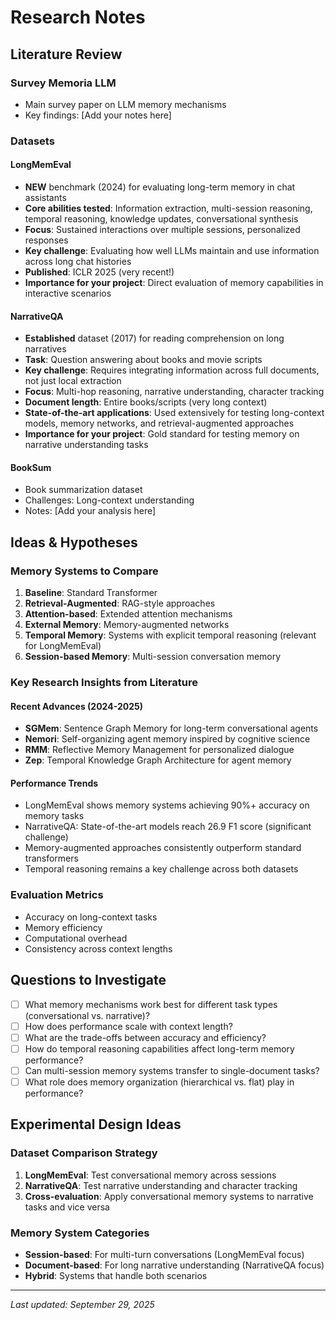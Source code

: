 # Research Notes

## Literature Review

### Survey Memoria LLM
- Main survey paper on LLM memory mechanisms
- Key findings: [Add your notes here]

### Datasets

#### LongMemEval
- **NEW** benchmark (2024) for evaluating long-term memory in chat assistants
- **Core abilities tested**: Information extraction, multi-session reasoning, temporal reasoning, knowledge updates, conversational synthesis
- **Focus**: Sustained interactions over multiple sessions, personalized responses
- **Key challenge**: Evaluating how well LLMs maintain and use information across long chat histories
- **Published**: ICLR 2025 (very recent!)
- **Importance for your project**: Direct evaluation of memory capabilities in interactive scenarios

#### NarrativeQA
- **Established** dataset (2017) for reading comprehension on long narratives
- **Task**: Question answering about books and movie scripts
- **Key challenge**: Requires integrating information across full documents, not just local extraction
- **Focus**: Multi-hop reasoning, narrative understanding, character tracking
- **Document length**: Entire books/scripts (very long context)
- **State-of-the-art applications**: Used extensively for testing long-context models, memory networks, and retrieval-augmented approaches
- **Importance for your project**: Gold standard for testing memory on narrative understanding tasks

#### BookSum
- Book summarization dataset
- Challenges: Long-context understanding
- Notes: [Add your analysis here]

## Ideas & Hypotheses

### Memory Systems to Compare
1. **Baseline**: Standard Transformer
2. **Retrieval-Augmented**: RAG-style approaches
3. **Attention-based**: Extended attention mechanisms
4. **External Memory**: Memory-augmented networks
5. **Temporal Memory**: Systems with explicit temporal reasoning (relevant for LongMemEval)
6. **Session-based Memory**: Multi-session conversation memory

### Key Research Insights from Literature

#### Recent Advances (2024-2025)
- **SGMem**: Sentence Graph Memory for long-term conversational agents
- **Nemori**: Self-organizing agent memory inspired by cognitive science
- **RMM**: Reflective Memory Management for personalized dialogue
- **Zep**: Temporal Knowledge Graph Architecture for agent memory

#### Performance Trends
- LongMemEval shows memory systems achieving 90%+ accuracy on memory tasks
- NarrativeQA: State-of-the-art models reach 26.9 F1 score (significant challenge)
- Memory-augmented approaches consistently outperform standard transformers
- Temporal reasoning remains a key challenge across both datasets

### Evaluation Metrics
- Accuracy on long-context tasks
- Memory efficiency
- Computational overhead
- Consistency across context lengths

## Questions to Investigate
- [ ] What memory mechanisms work best for different task types (conversational vs. narrative)?
- [ ] How does performance scale with context length?
- [ ] What are the trade-offs between accuracy and efficiency?
- [ ] How do temporal reasoning capabilities affect long-term memory performance?
- [ ] Can multi-session memory systems transfer to single-document tasks?
- [ ] What role does memory organization (hierarchical vs. flat) play in performance?

## Experimental Design Ideas

### Dataset Comparison Strategy
1. **LongMemEval**: Test conversational memory across sessions
2. **NarrativeQA**: Test narrative understanding and character tracking
3. **Cross-evaluation**: Apply conversational memory systems to narrative tasks and vice versa

### Memory System Categories
- **Session-based**: For multi-turn conversations (LongMemEval focus)
- **Document-based**: For long narrative understanding (NarrativeQA focus)
- **Hybrid**: Systems that handle both scenarios

---
*Last updated: September 29, 2025*